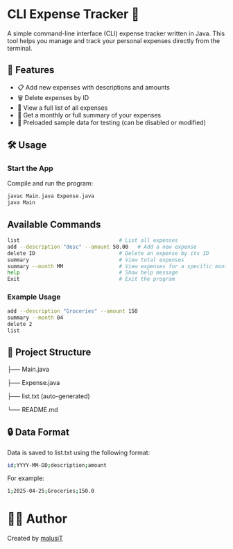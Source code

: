 # CLI Expense Tracker 🧾
A simple command-line interface (CLI) expense tracker written in Java. This tool helps you manage and track your personal expenses directly from the terminal.

## 🚀 Features

- 📋 Add new expenses with descriptions and amounts  
- 🗑️ Delete expenses by ID  
- 📜 View a full list of all expenses  
- 📆 Get a monthly or full summary of your expenses  
- 🧪 Preloaded sample data for testing (can be disabled or modified)

## 🛠️ Usage

### Start the App

Compile and run the program:

```bash
javac Main.java Expense.java
java Main
```

## Available Commands
```bash
list                                # List all expenses
add --description "desc" --amount 50.00   # Add a new expense
delete ID                           # Delete an expense by its ID
summary                             # View total expenses
summary --month MM                  # View expenses for a specific month (e.g., 01 = January)
help                                # Show help message
Exit                                # Exit the program

```

### Example Usage
```bash
add --description "Groceries" --amount 150
summary --month 04
delete 2
list
```

## 📁 Project Structure

├── Main.java

├── Expense.java

├── list.txt (auto-generated)

└── README.md

## 🔒 Data Format

Data is saved to list.txt using the following format:
```bash
id;YYYY-MM-DD;description;amount
```
For example:
```bash
1;2025-04-25;Groceries;150.0
```


# 👨‍💻 Author
Created by [malusiT](https://github.com/malusit)
